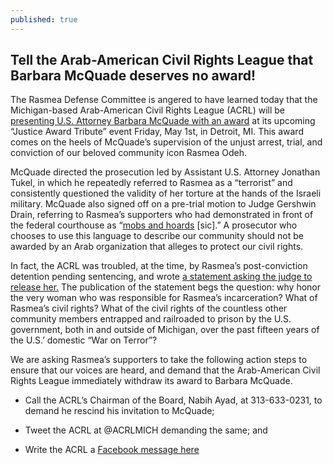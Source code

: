 ```yaml
---
published: true
---
```


## Tell the Arab-American Civil Rights League that Barbara McQuade deserves no award!
 
The Rasmea Defense Committee is angered to have learned today that the Michigan-based Arab-American Civil Rights League (ACRL) will be [presenting U.S. Attorney Barbara McQuade with an award](http://myemail.constantcontact.com/Arab-American-Civil-Rights-League-ACRL--Tribute-Announcement.html?soid=1112397943166&aid=dWkyWYSRrck) at its upcoming “Justice Award Tribute” event Friday, May 1st, in Detroit, MI.   This award comes on the heels of McQuade’s supervision of the unjust arrest, trial, and conviction of our beloved community icon Rasmea Odeh.  
 
McQuade directed the prosecution led by Assistant U.S. Attorney Jonathan Tukel, in which he repeatedly referred to Rasmea as a “terrorist” and consistently questioned the validity of her torture at the hands of the Israeli military. McQuade also signed off on a pre-trial motion to Judge Gershwin Drain, referring to Rasmea’s supporters who had demonstrated in front of the federal courthouse as “[mobs and hoards](http://images.politico.com/global/2014/10/05/odehanonjury.pdf) [sic].”  A prosecutor who chooses to use this language to describe our community should not be awarded by an Arab organization that alleges to protect our civil rights. 
 
In fact, the ACRL was troubled, at the time, by Rasmea’s post-conviction detention pending sentencing, and wrote [a statement asking the judge to release her.](http://www.arabamerica.com/arab-american-civil-rights-league-statement-on-rasmea-odeh-decision/)  The publication of the statement begs the question: why honor the very woman who was responsible for Rasmea’s incarceration? What of Rasmea’s civil rights? What of the civil rights of the countless other community members entrapped and railroaded to prison by the U.S. government, both in and outside of Michigan, over the past fifteen years of the U.S.’ domestic “War on Terror”?
 
We are asking Rasmea’s supporters to take the following action steps to ensure that our voices are heard, and demand that the Arab-American Civil Rights League immediately withdraw its award to Barbara McQuade.

- Call the ACRL’s Chairman of the Board, Nabih Ayad, at 313-633-0231, to demand he rescind his invitation to McQuade;
 
- Tweet the ACRL at @ACRLMICH demanding the same; and

- Write the ACRL a [Facebook message here](https://www.facebook.com/acrl.michigan)